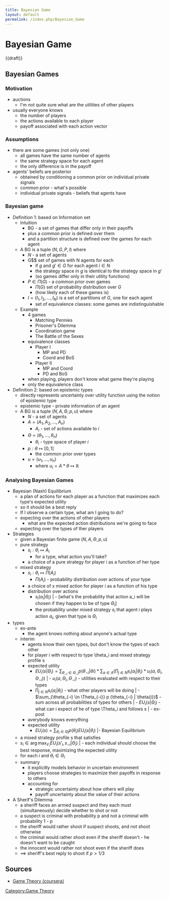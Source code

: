 ```yaml
---
title: Bayesian Game
layout: default
permalink: /index.php/Bayesian_Game
---
```


# Bayesian Game

{{draft}}

## Bayesian Games
### Motivation
- auctions
  - I'm not quite sure what are the utilities of other players
- usually everyone knows
  - the number of players 
  - the actions available to each player
  - payoff associated with each action vector

### Assumptions
- there are some games (not only one)
  - all games have the same number of agents
  - the same strategy space for each agent
  - the only difference is in the payoff
- agents' beliefs are posterior
  - obtained by conditioning a common prior on individual private signals
  - common prior - what's possible
  - individual private signals - beliefs that agents have

### Bayesian game
- Definition 1: based on Information set
  - Intuition
    - BG - a set of games that differ only in their payoffs
    - plus a common prior is defined over them
    - and a partition structure is defined over the games for each agent
  - A BG is a tuple $(N, G, P, I)$ where
    - $N$ - a set of agents
    - G$$ set of games with N agents for each
      - if $g$ and $g' \in G$ for each agent $i \in N$
      - the strategy space in $g$ is identical to the strategy space in $g'$
      - (so games differ only in their utility functions)
    - $P \in \Pi (G)$ - a common prior over games
      - $\Pi(G)$ set of probability distribution over $G$
      - (how likely each of these games is)
    - $I = (I_1, I_2, ..., I_N)$ is a set of partitions of $G$, one for each agent
      - set of equivalence classes: some games are indistinguishable
  - Example
    - 4 games
      - Matching Pennies
      - Prisoner's Dilemma
      - Coordination game
      - The Battle of the Sexes
    - equivalence classes
      - Player I
        - MP and PD
        - Coord and BoS
      - Player II
        - MP and Coord
        - PD and BoS
    - when playing, players don't know what game they're playing
    - only the equivalence class
- Definition 2: based on epistemic types
  - directly represents uncertainly over utility function using the notion of epistemic type
  - epistemic type - private information of an agent
  - A BG is a tuple $(N, A, \Theta, p, u)$ where
    - $N$ - a set of agents
    - $A = (A_1, A_2, ..., A_n)$
      - $A_i$ - set of actions available to $i$
    - $\Theta = (\theta_1, ..., \theta_n)$
      - $\theta_i$ - type space of player $i$
    - $p: \theta \mapsto [0, 1]$
      - the common prior over types
    - $u = (u_1, ..., u_n)$
      - where $u_i = A * \theta \mapsto \mathbb{R}$

### Analysing Bayesian Games
- Bayesian (Nash) Equilibrium
  - a plan of actions for each player as a function that maximizes each type's expected utility
  - so it should be a best reply
  - If I observe a certain type, what am I going to do?
  - expecting over the actions of other players
    - what are the expected action distributions we're going to face
  - expecting over the types of ther players
- Strategies
  - given a Bayesian finite game $(N, A, \Theta, p, u)$
  - pure strategy
    - $s_i : \theta_i \mapsto A_i$
      - for a type, what action you'll take?
    - a choice of a pure strategy for player i as a function of her type
  - mixed strategy
    - $s_i : \theta_i \mapsto \Pi(A_i)$
      - $\Pi(A_i)$ - probability distribution over actions of your type
    - a choice of x mixed action for player i as a function of his type
    - distribution over actions
      - $s_i(a_i |  \Theta_i)$ |      - [what's the probability that action a_i will be chosen if they happen to be of type $\Theta_i$]
      - the probability under mixed strategy $s_i$ that agent $i$ plays action $a_i$, given that type is $\Theta_i$
- types
  - ex-ante
    - the agent knows nothing about anyone's actual type
  - interim
    - agents know their own types, but don't know the types of each other
    - for player i with respect to type \theta_i and mixed strategy profile s
    - expected utility
      - $EU_i(s |  \Theta_i) = \sum_{\theta_{-i} \in \Theta_{-i}} p (\theta_{-i} | \theta{i}) * \sum_{a \in A}(\prod_{j \in N} s_i(a_i | \theta_i) * u_i(a, \Theta_i, \Theta_{-i}))$ |      - $u_i(a, \Theta_i, \Theta_{-i})$ - utilities evaluated with respect to their types
      - $\prod_{j \in N} s_i(a_i |  \theta_i)$  - what other players will be doing |      - $\sum_{\theta_{-i) \in \Theta_{-i}} p (\theta_{-i} |  \theta{i})$ - sum across all probabilities of types for others |      - $EU_i(s |  \Theta_i)$ - what can i expect of he of type \Theta_i and follows s |  - ex-post
    - averybody knows everything
    - expected utility
      - $EU_i (s) = \sum_{\theta_i \in \Theta_i} p(\theta_i) EU_i(s |  \theta_i)$ |- Bayesian Equilibrium
  - a mixed strategy profile s that satisfies
  - $s_i \in \arg \max_{s'_i} EU_i(s'_i, s_{-i} |  \Theta_i)$ |  - each individual should choose the best response, maximizing the expected utility
  - for each $i$ and $\theta_i \in \Theta_i$
  - summary
    - it explicitly models behavior in uncertain environment
    - players choose strategies to maximize their payoffs in response to others
    - accounting for
      - strategic uncertainty about how others will play
      - payoff uncertainty about the value of their actions
- A Sherif's Dilemma
  - a sheriff faces an armed suspect and they each must (simultaneously) decide whether to shot or not
  - a suspect is criminal with probability p and not a criminal with probability 1 - p
  - the sheriff would rather shoot if suspect shoots, and not shoot otherwise
  - the criminal would rather shoot even if the sheriff doesn't - he doesn't want to be caught
  - the innocent would rather not shoot even if the sheriff does
  - ==> sheriff's best reply to shoot if $p > 1/3$


## Sources
- [Game Theory (coursera)](Game_Theory_(coursera))

[Category:Game Theory](Category_Game_Theory)